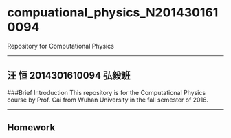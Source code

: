 # compuational_physics_N2014301610094

Repository for Computational Physics

---

**汪 恒 2014301610094 弘毅班**
---
###Brief Introduction
This repository is for the Computational Physics course by Prof. Cai from Wuhan University in the fall semester of 2016.

---
**Homework**
---
